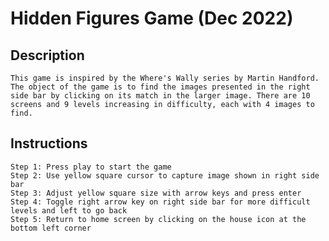 # Hidden Figures Game (Dec 2022)

## Description
    This game is inspired by the Where's Wally series by Martin Handford. The object of the game is to find the images presented in the right side bar by clicking on its match in the larger image. There are 10 screens and 9 levels increasing in difficulty, each with 4 images to find. 
             
## Instructions
    Step 1: Press play to start the game
    Step 2: Use yellow square cursor to capture image shown in right side bar
    Step 3: Adjust yellow square size with arrow keys and press enter
    Step 4: Toggle right arrow key on right side bar for more difficult levels and left to go back
    Step 5: Return to home screen by clicking on the house icon at the bottom left corner
